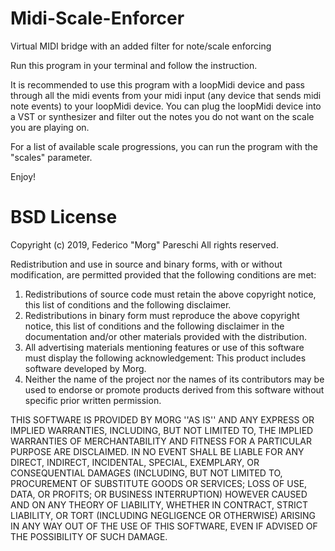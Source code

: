 # Midi-Scale-Enforcer
Virtual MIDI bridge with an added filter for note/scale enforcing

Run this program in your terminal and follow the instruction.

It is recommended to use this program with a loopMidi device and pass through
all the midi events from your midi input (any device that sends midi note 
events) to your loopMidi device. You can plug the loopMidi device into a VST or
synthesizer and filter out the notes you do not want on the scale you are 
playing on.

For a list of available scale progressions, you can run the program with the
"scales" parameter.

Enjoy!

# BSD License 

Copyright (c) 2019, Federico "Morg" Pareschi
All rights reserved.

Redistribution and use in source and binary forms, with or without
modification, are permitted provided that the following conditions are met:
1. Redistributions of source code must retain the above copyright
   notice, this list of conditions and the following disclaimer.
2. Redistributions in binary form must reproduce the above copyright
   notice, this list of conditions and the following disclaimer in the
   documentation and/or other materials provided with the distribution.
3. All advertising materials mentioning features or use of this software
   must display the following acknowledgement:
   This product includes software developed by Morg.
4. Neither the name of the project nor the
   names of its contributors may be used to endorse or promote products
   derived from this software without specific prior written permission.

THIS SOFTWARE IS PROVIDED BY MORG ''AS IS'' AND ANY
EXPRESS OR IMPLIED WARRANTIES, INCLUDING, BUT NOT LIMITED TO, THE IMPLIED
WARRANTIES OF MERCHANTABILITY AND FITNESS FOR A PARTICULAR PURPOSE ARE
DISCLAIMED. IN NO EVENT SHALL <COPYRIGHT HOLDER> BE LIABLE FOR ANY
DIRECT, INDIRECT, INCIDENTAL, SPECIAL, EXEMPLARY, OR CONSEQUENTIAL DAMAGES
(INCLUDING, BUT NOT LIMITED TO, PROCUREMENT OF SUBSTITUTE GOODS OR SERVICES;
LOSS OF USE, DATA, OR PROFITS; OR BUSINESS INTERRUPTION) HOWEVER CAUSED AND
ON ANY THEORY OF LIABILITY, WHETHER IN CONTRACT, STRICT LIABILITY, OR TORT
(INCLUDING NEGLIGENCE OR OTHERWISE) ARISING IN ANY WAY OUT OF THE USE OF THIS
SOFTWARE, EVEN IF ADVISED OF THE POSSIBILITY OF SUCH DAMAGE.